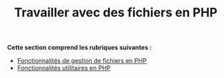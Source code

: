 ﻿---
title: Travailler avec des fichiers en PHP
type: docs
weight: 20
url: /fr/java/working-with-files-in-php/
---
**Cette section comprend les rubriques suivantes :**

- [Fonctionnalités de gestion de fichiers en PHP](/cells/fr/java/file-handling-features-in-php/)
- [Fonctionnalités utilitaires en PHP](/cells/fr/java/utility-features-in-php/)
